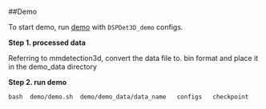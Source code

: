 ##Demo

To start demo, run [demo](../demo/demo.sh) with `DSPDet3D_demo` configs.
 
**Step 1. processed data**

Referring to mmdetection3d, convert the data file to. bin format and place it in the demo_data directory


**Step 2. run demo**

```
bash  demo/demo.sh  demo/demo_data/data_name   configs   checkpoint
```